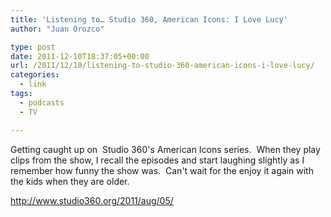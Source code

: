 ```yaml
---
title: 'Listening to… Studio 360, American Icons: I Love Lucy'
author: "Juan Orozco" 

type: post
date: 2011-12-10T18:37:05+00:00
url: /2011/12/10/listening-to-studio-360-american-icons-i-love-lucy/
categories:
  - link
tags:
  - podcasts
  - TV

---
```

Getting caught up on  Studio 360's American Icons series.  When they play clips from the show, I recall the episodes and start laughing slightly as I remember how funny the show was.  Can't wait for the enjoy it again with the kids when they are older.

<http://www.studio360.org/2011/aug/05/>